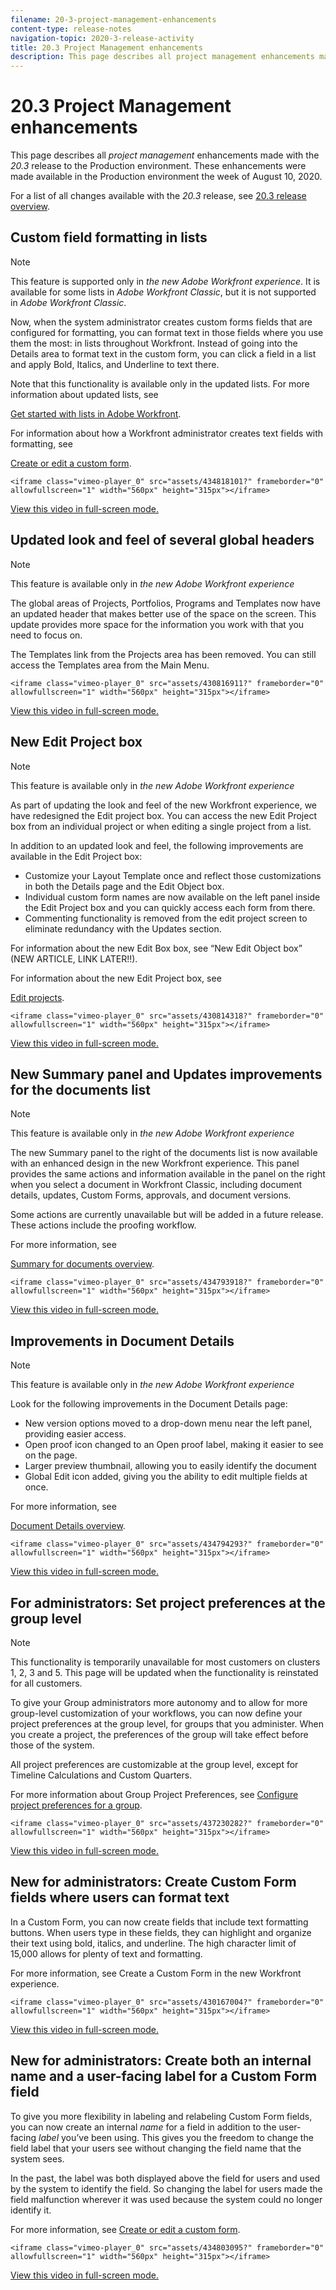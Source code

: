 ```yaml
---
filename: 20-3-project-management-enhancements
content-type: release-notes
navigation-topic: 2020-3-release-activity
title: 20.3 Project Management enhancements
description: This page describes all project management enhancements made with the 20.3 release to the Production environment. These enhancements were made available in the Production environment the week of August 10, 2020.
---
```


# 20.3 Project Management enhancements

This page describes all *project management* enhancements made with the *20.3* release to the Production environment. These enhancements were made available in the Production environment the week of August 10, 2020.

For a list of all changes available with the *20.3* release, see [20.3 release overview](../../../product-announcements/product-releases/20.3-release-activity/20.3-release-overview.md).

## Custom field formatting in lists

>[!NOTE]
>
>This feature is supported only in *the new Adobe Workfront experience*. It is available for some lists in *Adobe Workfront Classic*, but it is not supported in *Adobe Workfront Classic*.

Now, when the system administrator creates custom forms fields that are configured for formatting, you can format text in those fields where you use them the most: in lists throughout Workfront. Instead of going into the Details area to format text in the custom form, you can click a field in a list and apply Bold, Italics, and Underline to text there.

Note that this functionality is available only in the updated lists. For more information about updated lists, see 

<!--
<a href="../../../workfront-basics/navigate-workfront/use-lists/view-items-in-a-list.md" class="MCXref xref" xrefformat="{para}" data-mc-conditions="QuicksilverOrClassic.Quicksilver">Get started with lists in&nbsp;Adobe Workfront</a>
-->

[Get started with lists in Adobe Workfront](../../../workfront-basics/navigate-workfront/use-lists/view-items-in-a-list.md).

For information about how a Workfront administrator creates text fields with formatting, see 

<!--
<a href="../../../administration-and-setup/customize-workfront/create-manage-custom-forms/create-or-edit-a-custom-form.md" class="MCXref xref" xrefformat="{para}" data-mc-conditions="QuicksilverOrClassic.Quicksilver">Create or edit a custom form</a>
-->

[Create or edit a custom form](../../../administration-and-setup/customize-workfront/create-manage-custom-forms/create-or-edit-a-custom-form.md).

`<iframe class="vimeo-player_0" src="assets/434818101?" frameborder="0" allowfullscreen="1" width="560px" height="315px"></iframe>`

[View this video in full-screen mode.](https://vimeo.com/434818101/35b3eba8f7)

## Updated look and feel of several global headers

>[!NOTE]
>
>This feature is available only in *the new Adobe Workfront experience*

The global areas of Projects, Portfolios, Programs and Templates now have an updated header that makes better use of the space on the screen. This update provides more space for the information you work with that you need to focus on.

The Templates link from the Projects area has been removed. You can still access the Templates area from the Main Menu.

`<iframe class="vimeo-player_0" src="assets/430816911?" frameborder="0" allowfullscreen="1" width="560px" height="315px"></iframe>`

[View this video in full-screen mode.](https://vimeo.com/430816911/6a80ede459)

## New Edit Project box

>[!NOTE]
>
>This feature is available only in *the new Adobe Workfront experience*

As part of updating the look and feel of the new Workfront experience, we have redesigned the Edit project box. You can access the new Edit Project box from an individual project or when editing a single project from a list.

In addition to an updated look and feel, the following improvements are available in the Edit Project box:

* Customize your Layout Template once and reflect those customizations in both the Details page and the Edit Object box.
* Individual custom form names are now available on the left panel inside the Edit Project box and you can quickly access each form from there.
* Commenting functionality is removed from the edit project screen to eliminate redundancy with the Updates section.

<!--
<p data-mc-conditions="QuicksilverOrClassic.Draft mode">For information about the new Edit Box box, see “New Edit Object box” (NEW ARTICLE, LINK LATER!!).</p>
-->

For information about the new Edit Box box, see “New Edit Object box” (NEW ARTICLE, LINK LATER!!).

For information about the new Edit Project box, see 

<!--
<a href="../../../manage-work/projects/manage-projects/edit-projects.md" class="MCXref xref" xrefformat="{para}" data-mc-conditions="QuicksilverOrClassic.Quicksilver">Edit projects</a>
-->

[Edit projects](../../../manage-work/projects/manage-projects/edit-projects.md).

`<iframe class="vimeo-player_0" src="assets/430814318?" frameborder="0" allowfullscreen="1" width="560px" height="315px"></iframe>`

[View this video in full-screen mode.](https://vimeo.com/430814318/4b5e8e2bbf)

## New Summary panel and Updates improvements for the documents list

>[!NOTE]
>
>This feature is available only in *the new Adobe Workfront experience*

The new Summary panel to the right of the documents list is now available with an enhanced design in the new Workfront experience. This panel provides the same actions and information available in the panel on the right when you select a document in Workfront Classic, including document details, updates, Custom Forms, approvals, and document versions.

Some actions are currently unavailable but will be added in a future release. These actions include the proofing workflow.

For more information, see 

<!--
<a href="../../../documents/managing-documents/summary-for-documents.md" class="MCXref xref" xrefformat="{para}" data-mc-conditions="QuicksilverOrClassic.Quicksilver">Summary for documents overview</a>
-->

[Summary for documents overview](../../../documents/managing-documents/summary-for-documents.md).

`<iframe class="vimeo-player_0" src="assets/434793918?" frameborder="0" allowfullscreen="1" width="560px" height="315px"></iframe>`

[View this video in full-screen mode.](https://vimeo.com/434793918/1fe4743845)

## Improvements in Document Details

>[!NOTE]
>
>This feature is available only in *the new Adobe Workfront experience*

Look for the following improvements in the Document Details page:

* New version options moved to a drop-down menu near the left panel, providing easier access.
* Open proof icon changed to an Open proof label, making it easier to see on the page.
* Larger preview thumbnail, allowing you to easily identify the document
* Global Edit icon added, giving you the ability to edit multiple fields at once.

For more information, see 

<!--
<a href="../../../documents/managing-documents/document-details-overview.md" class="MCXref xref" xrefformat="{para}" data-mc-conditions="QuicksilverOrClassic.Quicksilver">Document Details overview</a>
-->

[Document Details overview](../../../documents/managing-documents/document-details-overview.md).

`<iframe class="vimeo-player_0" src="assets/434794293?" frameborder="0" allowfullscreen="1" width="560px" height="315px"></iframe>`

[View this video in full-screen mode.](https://vimeo.com/434794293/30304e155f)

## For administrators:&nbsp;Set project preferences at the group level

>[!NOTE]
>
>This functionality is temporarily unavailable for most customers on clusters 1, 2, 3 and 5. This page will be updated when the functionality is reinstated for all customers.

To give your Group administrators more autonomy and to allow for more group-level customization of your workflows, you can now define your project preferences at the group level, for groups that you administer. When you create a project, the preferences of the group will take effect before those of the system.

All project preferences are customizable at the group level, except for Timeline Calculations and Custom Quarters.

For more information about Group Project Preferences, see [Configure project preferences for a group](../../../administration-and-setup/manage-groups/create-and-manage-groups/configure-project-preferences-group.md).

`<iframe class="vimeo-player_0" src="assets/437230282?" frameborder="0" allowfullscreen="1" width="560px" height="315px"></iframe>`

[View this video in full-screen mode.](https://vimeo.com/437230282/35f0020656)

## New for administrators: Create Custom Form fields where users can format text

In a Custom Form, you can now create fields that include text formatting buttons. When users type in these fields, they can highlight and organize their text using bold, italics, and underline. The high character limit of 15,000 allows for plenty of text and formatting.

For more information, see Create a Custom Form in the new Workfront experience.

`<iframe class="vimeo-player_0" src="assets/430167004?" frameborder="0" allowfullscreen="1" width="560px" height="315px"></iframe>`

[View this video in full-screen mode.](https://vimeo.com/430167004/473e27bf55)

## New for administrators: Create both an internal name and a user-facing label for a Custom Form field

To give you more flexibility in labeling and relabeling Custom Form fields, you can now create an internal *name* for a field in addition to the user-facing *label* you’ve been using. This gives you the freedom to change the field label that your users see without changing the field name that the system sees.

In the past, the label was both displayed above the field for users and used by the system to identify the field. So changing the label for users made the field malfunction wherever it was used because the system could no longer identify it.

For more information, see [Create or edit a custom form](../../../administration-and-setup/customize-workfront/create-manage-custom-forms/create-or-edit-a-custom-form.md).

`<iframe class="vimeo-player_0" src="assets/434803095?" frameborder="0" allowfullscreen="1" width="560px" height="315px"></iframe>`

[View this video in full-screen mode.](https://vimeo.com/434803095/b6a32d6812) 
